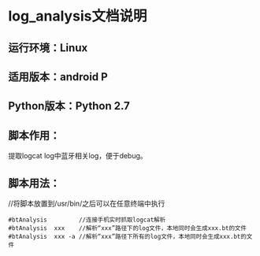 # log_analysis文档说明
## 运行环境：Linux
## 适用版本：android P
## Python版本：Python 2.7
## 脚本作用：
提取logcat log中蓝牙相关log，便于debug。
## 脚本用法： 
//将脚本放置到/usr/bin/之后可以在任意终端中执行
```
#btAnalysis         //连接手机实时抓取logcat解析
#btAnalysis  xxx    //解析“xxx”路径下的log文件，本地同时会生成xxx.bt的文件
#btAnalysis  xxx -a //解析“xxx”路径下所有的log文件，本地同时会生成xxx.bt的文件
```

